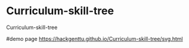 Curriculum-skill-tree
=====================

Curriculum-skill-tree

#demo page
https://hackgenttu.github.io/Curriculum-skill-tree/svg.html

